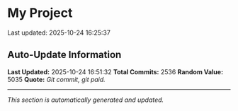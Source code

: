 # My Project


Last updated: 2025-10-24 16:25:37















































































































































































































































































































































































































































































































































































































































































































































































































































































































































































































































































































































































































































































































































































































































































































































































































































































































































































































































































































































































































































































































































































































































































































































































































































































































































































































































































































































































































































































































































































































































## Auto-Update Information

**Last Updated:** 2025-10-24 16:51:32
**Total Commits:** 2536
**Random Value:** 5035
**Quote:** _Git commit, git paid._

---
_This section is automatically generated and updated._